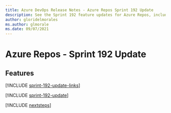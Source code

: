 ```yaml
---
title: Azure DevOps Release Notes - Azure Repos Sprint 192 Update
description: See the Sprint 192 feature updates for Azure Repos, including next steps.
author: gloridelmorales
ms.author: glmorale
ms.date: 09/07/2021
---
```


# Azure Repos - Sprint 192 Update

## Features

[!INCLUDE [sprint-192-update-links](../includes/repos/sprint-192-update-links.md)]

[!INCLUDE [sprint-192-update](../includes/repos/sprint-192-update.md)]

[!INCLUDE [nextsteps](../includes/nextsteps.md)]
